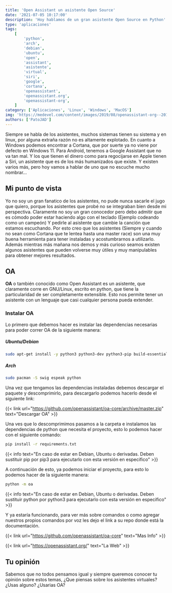 ```yaml
---
title: 'Open Assistant un asistente Open Source'
date: '2021-07-05 10:17:00'
description: 'Hoy hablamos de un gran asistente Open Source en Python'
type: 'aplicaciones'
tags:
    [
        'python',
        'arch',
        'debian',
        'ubuntu',
        'open',
        'assistant',
        'asistente',
        'virtual',
        'siri',
        'google',
        'cortana',
        'openassistant',
        'openassistant.org',
        'openassistant-org',
    ]
category: ['Aplicaciones', 'Linux', 'Windows', 'MacOS']
img: 'https://medevel.com/content/images/2019/08/openassistant-org--2019-08-11_7_32.jpg'
authors: ['PatoJAD']
---
```


Siempre se habla de los asistentes, muchos sistemas tienen su sistema y en linux, por alguna extraña razón no es altamente explotado. En cuanto a Windows podemos encontrar a Cortana, que por suerte ya no viene por defecto en Windows 11. Para Android, tenemos a Google Assistant que no va tan mal. Y los que tienen el dinero como para regocijarse en Apple tienen a Siri, un asistente que es de los más humanizados que existe. Y existen varios más, pero hoy vamos a hablar de uno que no escuche mucho nombrar...

## Mi punto de vista

Yo no soy un gran fanatico de los asistentes, no pude nunca sacarle el jugo que quiero, porque los asistentes que probé no se integraban bien desde mi perspectiva. Claramente no soy un gran conocedor pero debo admitir que es cómodo poder estar haciendo algo con el teclado (Ejemplo codeando como un campeón) Y pedirle al asistente que cambie la canción que estamos escuchando. Por esto creo que los asistentes (Siempre y cuando no sean como Cortana que te lentea hasta una master race) son una muy buena herramienta para tener instaladas y acostumbrarnos a utilizarlo. Además mientras más mañana nos demos y más curioso seamos existen algunos asistentes que pueden volverse muy útiles y muy manipulables para obtener mejores resultados.

## OA

**OA** o también conocido como Open Assistant es un asistente, que claramente corre en GNU/Linux, escrito en python, que tiene la particularidad de ser completamente extensible. Esto nos permite tener un asistente con un lenguaje que casi cualquier persona pueda extender.

### Instalar OA

Lo primero que debemos hacer es instalar las dependencias necesarias para poder correr OA de la siguiente manera:

##### Ubuntu/Debian

```bash
sudo apt-get install -y python3 python3-dev python3-pip build-essential swig git libpulse-dev espeak libasound2-dev
```

##### Arch

```bash
sudo pacman -S swig espeak python
```

Una vez que tengamos las dependencias instaladas debemos descargar el paquete y descomprimirlo, para descargarlo podemos hacerlo desde el siguiente link:

{{< link url="https://github.com/openassistant/oa-core/archive/master.zip" text="Descargar OA" >}}

Una ves que lo descomprimimos pasamos a la carpeta e instalamos las dependencias de python que necesita el proyecto, esto lo podemos hacer con el siguiente comando:

```bash
pip install -r requirements.txt
```

{{< info text="En caso de estar en Debian, Ubuntu o derivadas. Deben sustituir pip por pip3 para ejecutarlo con esta versión en especifico" >}}

A continuación de esto, ya podemos iniciar el proyecto, para esto lo podemos hacer de la siguiente manera:

```bash
python -m oa
```

{{< info text="En caso de estar en Debian, Ubuntu o derivadas. Deben sustituir python por python3 para ejecutarlo con esta versión en especifico" >}}

Y ya estaría funcionando, para ver más sobre comandos o como agregar nuestros propios comandos por voz les dejo el link a su repo donde está la documentación.

{{< link url="https://github.com/openassistant/oa-core" text="Mas Info" >}}

{{< link url="https://openassistant.org/" text="La Web" >}}

## Tu opinión

Sabemos que no todos pensamos igual y siempre queremos conocer tu opinión sobre estos temas, ¿Que piensas sobre los asistentes virtuales? ¿Usas alguno? ¿Usarias OA?
